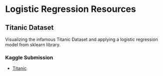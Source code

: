 # Logistic Regression Resources

## Titanic Dataset

Visualizing the infamous Titanic Dataset and applying a logistic regression model from sklearn library.

### Kaggle Submission

* [Titanic](https://www.kaggle.com/sarthakbatra/titanic-eda-and-logistic-regression/)